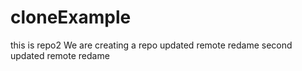 # cloneExample
this is repo2
We are creating a repo
updated remote redame
second updated remote redame
